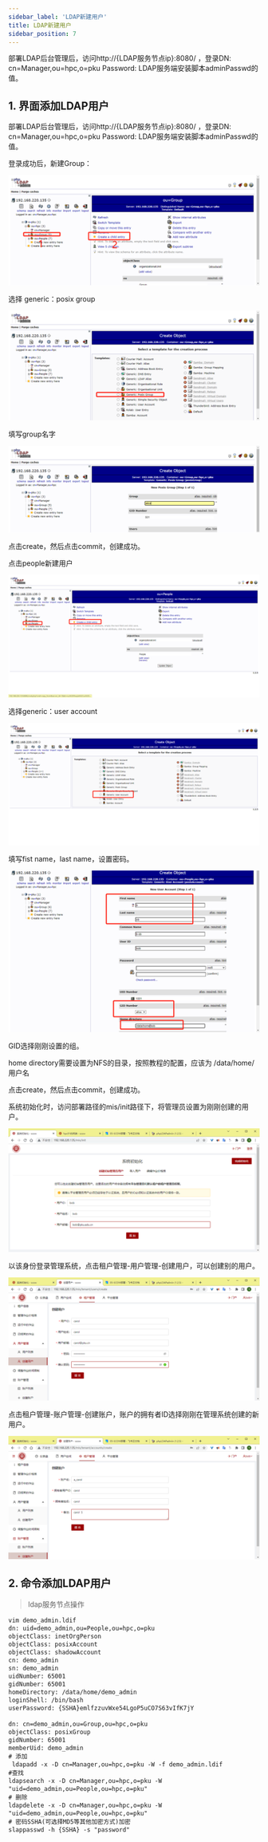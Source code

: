 ```yaml
---
sidebar_label: 'LDAP新建用户'
title: LDAP新建用户
sidebar_position: 7
---
```


部署LDAP后台管理后，访问http://{LDAP服务节点ip}:8080/ ，登录DN: cn=Manager,ou=hpc,o=pku Password: LDAP服务端安装脚本adminPasswd的值。

## 1. 界面添加LDAP用户

部署LDAP后台管理后，访问http://{LDAP服务节点ip}:8080/ ，登录DN: cn=Manager,ou=hpc,o=pku Password: LDAP服务端安装脚本adminPasswd的值。

登录成功后，新建Group：

![img](../../../diagrams/-7-1.png)

选择 generic：posix group

![img](../../../diagrams/-7-2.png)

填写group名字

![img](../../../diagrams/-7-3.png)

点击create，然后点击commit，创建成功。

点击people新建用户

![img](../../../diagrams/-7-4.png)

选择generic：user account

![img](../../../diagrams/-7-5.png)

填写fist name，last name，设置密码。

![img](../../../diagrams/-7-6.png)

GID选择刚刚设置的组。

home directory需要设置为NFS的目录，按照教程的配置，应该为 /data/home/用户名

点击create，然后点击commit，创建成功。

系统初始化时，访问部署路径的mis/init路径下，将管理员设置为刚刚创建的用户。

![img](../../../diagrams/-7-7.png)

以该身份登录管理系统，点击租户管理-用户管理-创建用户，可以创建别的用户。

![img](../../../diagrams/-7-8.png)

点击租户管理-账户管理-创建账户，账户的拥有者ID选择刚刚在管理系统创建的新用户。

![img](../../../diagrams/-7-9.png)

## 2. 命令添加LDAP用户

> ldap服务节点操作

```
vim demo_admin.ldif
dn: uid=demo_admin,ou=People,ou=hpc,o=pku
objectClass: inetOrgPerson
objectClass: posixAccount
objectClass: shadowAccount
cn: demo_admin
sn: demo_admin
uidNumber: 65001
gidNumber: 65001
homeDirectory: /data/home/demo_admin
loginShell: /bin/bash
userPassword: {SSHA}emlfzzuvWxe54LgoP5uCO7S63vIfK7jY

dn: cn=demo_admin,ou=Group,ou=hpc,o=pku
objectClass: posixGroup
gidNumber: 65001
memberUid: demo_admin
# 添加
 ldapadd -x -D cn=Manager,ou=hpc,o=pku -W -f demo_admin.ldif
#查找
ldapsearch -x -D cn=Manager,ou=hpc,o=pku -W "uid=demo_admin,ou=People,ou=hpc,o=pku"
# 删除
ldapdelete -x -D cn=Manager,ou=hpc,o=pku -W "uid=demo_admin,ou=People,ou=hpc,o=pku"
# 密码SSHA(可选择MD5等其他加密方式)加密
slappasswd -h {SSHA} -s "password"
```